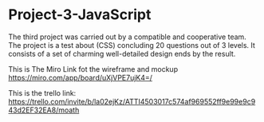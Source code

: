 # Project-3-JavaScript
The third project was carried out by a compatible and cooperative team. The project is a test about (CSS) concluding 20 questions out of 3 levels. It consists of a set of charming well-detailed design ends by the result.

This is The Miro Link fot the wireframe and mockup
https://miro.com/app/board/uXjVPE7ujK4=/

This is the trello link:
https://trello.com/invite/b/la02ejKz/ATTI4503017c574af969552ff9e99e9c943d2EF32EA8/moath
